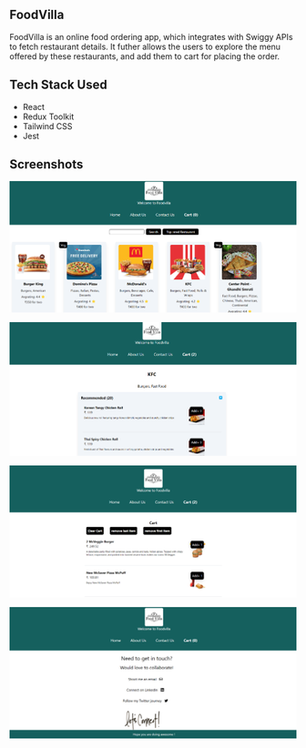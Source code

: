 ## FoodVilla

FoodVilla is an online food ordering app, which integrates with Swiggy APIs to fetch restaurant details. It futher allows the users to explore the menu offered by these restaurants, and add them to cart for placing the order.

## Tech Stack Used

- React
- Redux Toolkit
- Tailwind CSS
- Jest

## Screenshots



![FoodVilla-Homepage](./FoodVilla-Homepage.png)


![FoodVilla-Restaurant-Menu](./FoodVilla-Restaurant-Menu.png)


![FoodVilla-Cart](./FoodVilla-Cart.png)



![FoodVilla-About-Us](./FoodVilla-About-Us.png)
